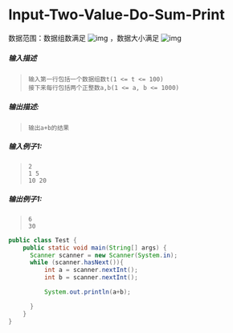 # Input-Two-Value-Do-Sum-Print

数据范围：数据组数满足 ![img](https://www.nowcoder.com/equation?tex=1%20%5Cle%20t%20%5Cle%20100%20%5C) ，数据大小满足 ![img](https://www.nowcoder.com/equation?tex=1%20%5Cle%20a%2Cb%20%5Cle%201000%20%5C)



##### **输入描述**

> ```
> 输入第一行包括一个数据组数t(1 <= t <= 100)
> 接下来每行包括两个正整数a,b(1 <= a, b <= 1000)
> ```



##### **输出描述:**

> ```
> 输出a+b的结果
> ```



##### **输入例子1:**

> ```
> 2
> 1 5
> 10 20
> ```



##### **输出例子1:**

> ```
> 6
> 30
> ```



```java
public class Test {
    public static void main(String[] args) {
      Scanner scanner = new Scanner(System.in);
      while (scanner.hasNext()){
          int a = scanner.nextInt();
          int b = scanner.nextInt();

          System.out.println(a+b);

      }
    }
}
```

